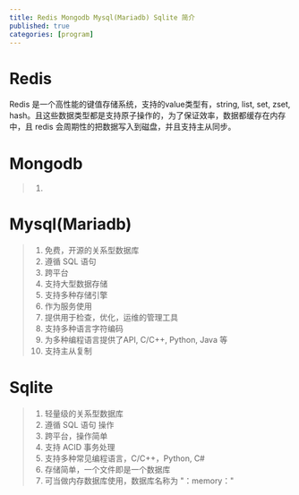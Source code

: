 ```yaml
---
title: Redis Mongodb Mysql(Mariadb) Sqlite 简介
published: true
categories: [program]
---
```


# Redis
>
Redis 是一个高性能的键值存储系统，支持的value类型有，string, list, set, zset, hash。且这些数据类型都是支持原子操作的，为了保证效率，数据都缓存在内存中，且 redis 会周期性的把数据写入到磁盘，并且支持主从同步。

# Mongodb
> 1. 

# Mysql(Mariadb)
> 1. 免费，开源的关系型数据库
> 2. 遵循 SQL 语句
> 3. 跨平台
> 4. 支持大型数据存储
> 5. 支持多种存储引擎
> 6. 作为服务使用
> 7. 提供用于检查，优化，运维的管理工具
> 8. 支持多种语言字符编码
> 9. 为多种编程语言提供了API, C/C++, Python, Java 等
> 10. 支持主从复制

# Sqlite
> 1. 轻量级的关系型数据库
> 2. 遵循 SQL 语句 操作
> 3. 跨平台，操作简单
> 4. 支持 ACID 事务处理
> 5. 支持多种常见编程语言，C/C++，Python, C#
> 6. 存储简单，一个文件即是一个数据库
> 7. 可当做内存数据库使用，数据库名称为 "：memory："